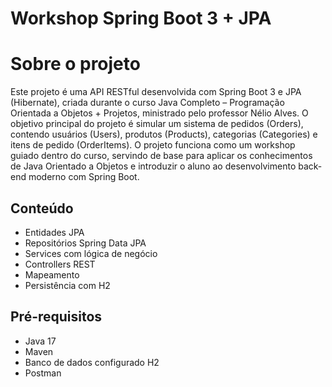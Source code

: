 # Workshop Spring Boot 3 + JPA

# Sobre o projeto

Este projeto é uma API RESTful desenvolvida com Spring Boot 3 e JPA (Hibernate), criada durante o curso Java Completo – Programação Orientada a Objetos + Projetos, ministrado pelo professor Nélio Alves.
O objetivo principal do projeto é simular um sistema de pedidos (Orders), contendo usuários (Users), produtos (Products), categorias (Categories) e itens de pedido (OrderItems).
O projeto funciona como um workshop guiado dentro do curso, servindo de base para aplicar os conhecimentos de Java Orientado a Objetos e introduzir o aluno ao desenvolvimento back-end moderno com Spring Boot.

## Conteúdo
- Entidades JPA 
- Repositórios Spring Data JPA
- Services com lógica de negócio
- Controllers REST
- Mapeamento
- Persistência com H2 

## Pré-requisitos
- Java 17
- Maven
- Banco de dados configurado H2
- Postman
